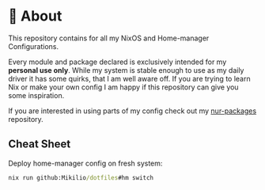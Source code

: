 # 💁 About

This repository contains for all my NixOS and Home-manager Configurations.

Every module and package declared is exclusively intended for my **personal use only**.
While my system is stable enough to use as my daily driver it has some quirks, that I am well aware off.
If you are trying to learn Nix or make your own config I am happy if this repository can give you some inspiration.

If you are interested in using parts of my config check out my
[nur-packages](https://github.com/Mikilio/nur-packages) repository.

## Cheat Sheet

Deploy home-manager config on fresh system:
```cmd
nix run github:Mikilio/dotfiles#hm switch
```

